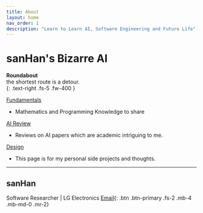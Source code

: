 ```yaml
---
title: About
layout: home
nav_order: 1
description: "Learn to Learn AI, Software Engineering and Future Life"
---
```


# **sanHan's Bizarre AI**
**Roundabout**  
the shortest route is a detour.    
{: .text-right .fs-5 .fw-400 }



[Fundamentals](https://sangdo-han.github.io/docs/fundamentals)
  - Mathematics and Programming Knowledge to share

[AI Review](https://sangdo-han.github.io/docs/review)
  - Reviews on AI papers which are academic intriguing to me.

[Design](https://sangdo-han.github.io/docs/design)
  - This page is for my personal side projects and thoughts.


----
## sanHan

Software Researcher \| LG Electronics [Email](mailto:sangdo.han@lge.com){: .btn .btn-primary .fs-2 .mb-4 .mb-md-0 .mr-2}
